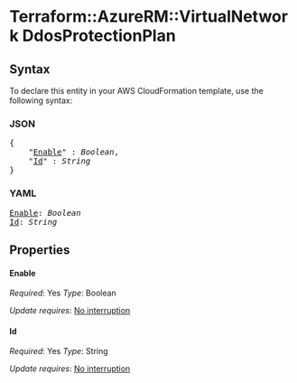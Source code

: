 # Terraform::AzureRM::VirtualNetwork DdosProtectionPlan

## Syntax

To declare this entity in your AWS CloudFormation template, use the following syntax:

### JSON

<pre>
{
    "<a href="#enable" title="Enable">Enable</a>" : <i>Boolean</i>,
    "<a href="#id" title="Id">Id</a>" : <i>String</i>
}
</pre>

### YAML

<pre>
<a href="#enable" title="Enable">Enable</a>: <i>Boolean</i>
<a href="#id" title="Id">Id</a>: <i>String</i>
</pre>

## Properties

#### Enable

_Required_: Yes
_Type_: Boolean

_Update requires_: [No interruption](https://docs.aws.amazon.com/AWSCloudFormation/latest/UserGuide/using-cfn-updating-stacks-update-behaviors.html#update-no-interrupt)

#### Id

_Required_: Yes
_Type_: String

_Update requires_: [No interruption](https://docs.aws.amazon.com/AWSCloudFormation/latest/UserGuide/using-cfn-updating-stacks-update-behaviors.html#update-no-interrupt)

